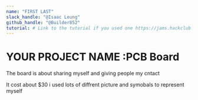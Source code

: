 ```yaml
---
name: "FIRST LAST"
slack_handle: "@Isaac Leung"
github_handle: "@Builder852"
tutorial: # Link to the tutorial if you used one https://jams.hackclub.com/jam/hacker-card
---
```


# YOUR PROJECT NAME :PCB Board

The board is about sharing myself and giving people my cntact<!-- Describe your board in 2-3 sentences. What are you making? What will it do? -->

It cost about $30
i used lots of diffrent picture and symobals to represent myself<!-- Tell us a little bit about your design process. What were some challenges? What helped? ***Totally optional*** -->
